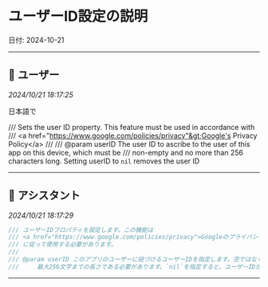 # ユーザーID設定の説明

日付: 2024-10-21

---

## 👤 ユーザー
*2024/10/21 18:17:25*

日本語で

/// Sets the user ID property. This feature must be used in accordance with
/// &lt;a href="https://www.google.com/policies/privacy"&gt;Google's Privacy Policy&lt;/a&gt;
///
/// @param userID The user ID to ascribe to the user of this app on this device, which must be
///     non-empty and no more than 256 characters long. Setting userID to `nil` removes the user ID

---

## 🤖 アシスタント
*2024/10/21 18:17:29*

```swift
/// ユーザーIDプロパティを設定します。この機能は
/// <a href="https://www.google.com/policies/privacy">Googleのプライバシーポリシー</a>
/// に従って使用する必要があります。
///
/// @param userID このアプリのユーザーに紐づけるユーザーIDを指定します。空ではなく、
///     最大256文字までの長さである必要があります。`nil`を指定すると、ユーザーIDが削除されます。
```

---
